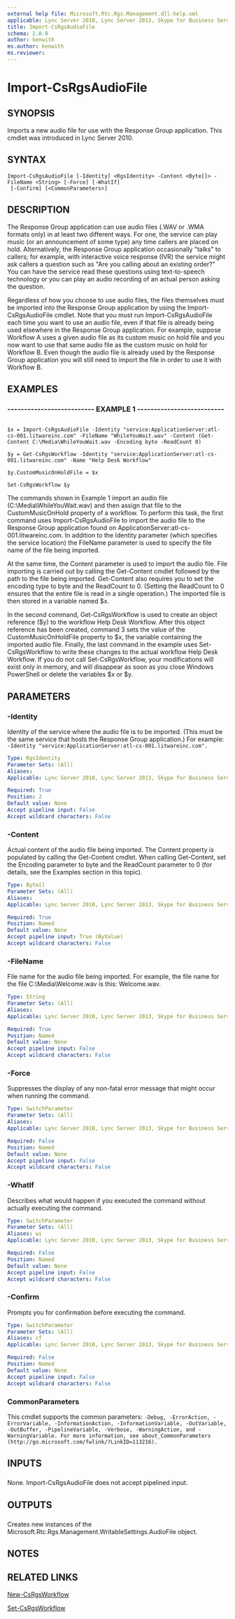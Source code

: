 ```yaml
---
external help file: Microsoft.Rtc.Rgs.Management.dll-help.xml
applicable: Lync Server 2010, Lync Server 2013, Skype for Business Server 2015, Skype for Business Server 2019
title: Import-CsRgsAudioFile
schema: 2.0.0
author: kenwith
ms.author: kenwith
ms.reviewer:
---
```


# Import-CsRgsAudioFile

## SYNOPSIS

Imports a new audio file for use with the Response Group application.
This cmdlet was introduced in Lync Server 2010.



## SYNTAX

```
Import-CsRgsAudioFile [-Identity] <RgsIdentity> -Content <Byte[]> -FileName <String> [-Force] [-WhatIf]
 [-Confirm] [<CommonParameters>]
```

## DESCRIPTION

The Response Group application can use audio files (.WAV or .WMA formats only) in at least two different ways.
For one, the service can play music (or an announcement of some type) any time callers are placed on hold.
Alternatively, the Response Group application occasionally "talks" to callers; for example, with interactive voice response (IVR) the service might ask callers a question such as "Are you calling about an existing order?" You can have the service read these questions using text-to-speech technology or you can play an audio recording of an actual person asking the question.

Regardless of how you choose to use audio files, the files themselves must be imported into the Response Group application by using the Import-CsRgsAudioFile cmdlet.
Note that you must run Import-CsRgsAudioFile each time you want to use an audio file, even if that file is already being used elsewhere in the Response Group application.
For example, suppose Workflow A uses a given audio file as its custom music on hold file and you now want to use that same audio file as the custom music on hold for Workflow B.
Even though the audio file is already used by the Response Group application you will still need to import the file in order to use it with Workflow B.



## EXAMPLES

### -------------------------- EXAMPLE 1 -------------------------- 
```

$x = Import-CsRgsAudioFile -Identity "service:ApplicationServer:atl-cs-001.litwareinc.com" -FileName "WhileYouWait.wav" -Content (Get-Content C:\Media\WhileYouWait.wav -Encoding byte -ReadCount 0)

$y = Get-CsRgsWorkflow -Identity "service:ApplicationServer:atl-cs-001.litwareinc.com" -Name "Help Desk Workflow"

$y.CustomMusicOnHoldFile = $x

Set-CsRgsWorkflow $y
```

The commands shown in Example 1 import an audio file (C:\Media\WhileYouWait.wav) and then assign that file to the CustomMusicOnHold property of a workflow.
To perform this task, the first command uses Import-CsRgsAudioFile to import the audio file to the Response Group application found on ApplicationServer:atl-cs-001.litwareinc.com.
In addition to the Identity parameter (which specifies the service location) the FileName parameter is used to specify the file name of the file being imported.

At the same time, the Content parameter is used to import the audio file.
File importing is carried out by calling the Get-Content cmdlet followed by the path to the file being imported.
Get-Content also requires you to set the encoding type to byte and the ReadCount to 0.
(Setting the ReadCount to 0 ensures that the entire file is read in a single operation.) The imported file is then stored in a variable named $x.

In the second command, Get-CsRgsWorkflow is used to create an object reference ($y) to the workflow Help Desk Workflow.
After this object reference has been created, command 3 sets the value of the CustomMusicOnHoldFile property to $x, the variable containing the imported audio file.
Finally, the last command in the example uses Set-CsRgsWorkflow to write these changes to the actual workflow Help Desk Workflow.
If you do not call Set-CsRgsWorkflow, your modifications will exist only in memory, and will disappear as soon as you close Windows PowerShell or delete the variables $x or $y.


## PARAMETERS

### -Identity
Identity of the service where the audio file is to be imported.
(This must be the same service that hosts the Response Group application.) For example: `-Identity "service:ApplicationServer:atl-cs-001.litwareinc.com".`

```yaml
Type: RgsIdentity
Parameter Sets: (All)
Aliases: 
Applicable: Lync Server 2010, Lync Server 2013, Skype for Business Server 2015, Skype for Business Server 2019

Required: True
Position: 2
Default value: None
Accept pipeline input: False
Accept wildcard characters: False
```

### -Content
Actual content of the audio file being imported.
The Content property is populated by calling the Get-Content cmdlet.
When calling Get-Content, set the Encoding parameter to byte and the ReadCount parameter to 0 (for details, see the Examples section in this topic).

```yaml
Type: Byte[]
Parameter Sets: (All)
Aliases: 
Applicable: Lync Server 2010, Lync Server 2013, Skype for Business Server 2015, Skype for Business Server 2019

Required: True
Position: Named
Default value: None
Accept pipeline input: True (ByValue)
Accept wildcard characters: False
```

### -FileName
File name for the audio file being imported.
For example, the file name for the file C:\Media\Welcome.wav is this: Welcome.wav.

```yaml
Type: String
Parameter Sets: (All)
Aliases: 
Applicable: Lync Server 2010, Lync Server 2013, Skype for Business Server 2015, Skype for Business Server 2019

Required: True
Position: Named
Default value: None
Accept pipeline input: False
Accept wildcard characters: False
```

### -Force
Suppresses the display of any non-fatal error message that might occur when running the command.

```yaml
Type: SwitchParameter
Parameter Sets: (All)
Aliases: 
Applicable: Lync Server 2010, Lync Server 2013, Skype for Business Server 2015, Skype for Business Server 2019

Required: False
Position: Named
Default value: None
Accept pipeline input: False
Accept wildcard characters: False
```

### -WhatIf
Describes what would happen if you executed the command without actually executing the command.

```yaml
Type: SwitchParameter
Parameter Sets: (All)
Aliases: wi
Applicable: Lync Server 2010, Lync Server 2013, Skype for Business Server 2015, Skype for Business Server 2019

Required: False
Position: Named
Default value: None
Accept pipeline input: False
Accept wildcard characters: False
```

### -Confirm
Prompts you for confirmation before executing the command.

```yaml
Type: SwitchParameter
Parameter Sets: (All)
Aliases: cf
Applicable: Lync Server 2010, Lync Server 2013, Skype for Business Server 2015, Skype for Business Server 2019

Required: False
Position: Named
Default value: None
Accept pipeline input: False
Accept wildcard characters: False
```

### CommonParameters
This cmdlet supports the common parameters: `-Debug, -ErrorAction, -ErrorVariable, -InformationAction, -InformationVariable, -OutVariable, -OutBuffer, -PipelineVariable, -Verbose, -WarningAction, and -WarningVariable. For more information, see about_CommonParameters (http://go.microsoft.com/fwlink/?LinkID=113216).`

## INPUTS

###  
None.
Import-CsRgsAudioFile does not accept pipelined input.

## OUTPUTS

###  
Creates new instances of the Microsoft.Rtc.Rgs.Management.WritableSettings.AudioFile object.

## NOTES

## RELATED LINKS

[New-CsRgsWorkflow](New-CsRgsWorkflow.md)

[Set-CsRgsWorkflow](Set-CsRgsWorkflow.md)


